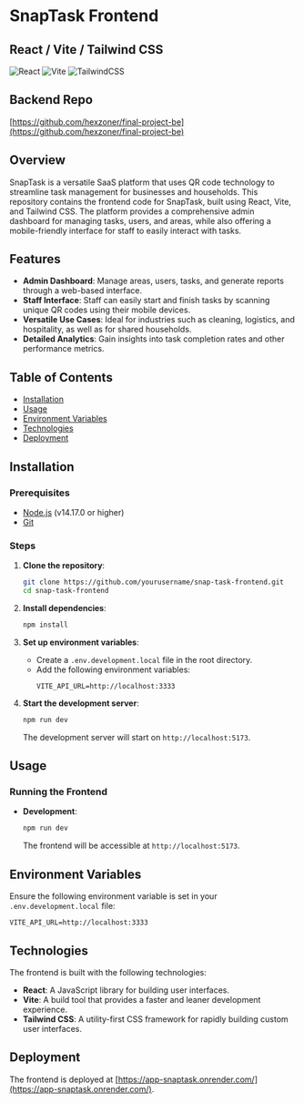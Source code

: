 # SnapTask Frontend

## React / Vite / Tailwind CSS
![React](https://img.shields.io/badge/React-v18.2.0-blue)
![Vite](https://img.shields.io/badge/Vite-v4.0.0-orange)
![TailwindCSS](https://img.shields.io/badge/TailwindCSS-v3.2.0-teal)

## Backend Repo
[https://github.com/hexzoner/final-project-be](https://github.com/hexzoner/final-project-be)

## Overview

SnapTask is a versatile SaaS platform that uses QR code technology to streamline task management for businesses and households. This repository contains the frontend code for SnapTask, built using React, Vite, and Tailwind CSS. The platform provides a comprehensive admin dashboard for managing tasks, users, and areas, while also offering a mobile-friendly interface for staff to easily interact with tasks.

## Features

- **Admin Dashboard**: Manage areas, users, tasks, and generate reports through a web-based interface.
- **Staff Interface**: Staff can easily start and finish tasks by scanning unique QR codes using their mobile devices.
- **Versatile Use Cases**: Ideal for industries such as cleaning, logistics, and hospitality, as well as for shared households.
- **Detailed Analytics**: Gain insights into task completion rates and other performance metrics.

## Table of Contents

- [Installation](#installation)
- [Usage](#usage)
- [Environment Variables](#environment-variables)
- [Technologies](#technologies)
- [Deployment ](#deployment )

## Installation

### Prerequisites

- [Node.js](https://nodejs.org/) (v14.17.0 or higher)
- [Git](https://git-scm.com/)

### Steps

1. **Clone the repository**:
    ```bash
    git clone https://github.com/yourusername/snap-task-frontend.git
    cd snap-task-frontend
    ```

2. **Install dependencies**:
    ```bash
    npm install
    ```

3. **Set up environment variables**:
    - Create a `.env.development.local` file in the root directory.
    - Add the following environment variables:
      ```env
      VITE_API_URL=http://localhost:3333
      ```

4. **Start the development server**:
    ```bash
    npm run dev
    ```

   The development server will start on `http://localhost:5173`.

## Usage

### Running the Frontend

- **Development**: 
    ```bash
    npm run dev
    ```
  The frontend will be accessible at `http://localhost:5173`.

## Environment Variables

Ensure the following environment variable is set in your `.env.development.local` file:

```env
VITE_API_URL=http://localhost:3333
```

## Technologies

The frontend is built with the following technologies:

- **React**: A JavaScript library for building user interfaces.
- **Vite**: A build tool that provides a faster and leaner development experience.
- **Tailwind CSS**: A utility-first CSS framework for rapidly building custom user interfaces.

## Deployment

The frontend is deployed at [https://app-snaptask.onrender.com/](https://app-snaptask.onrender.com/).
